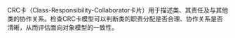 CRC卡（Class-Responsibility-Collaborator卡片）用于描述类、其责任及与其他类的协作关系。检查CRC卡模型可以判断类的职责分配是否合理、协作关系是否清晰，从而评估面向对象模型的一致性。